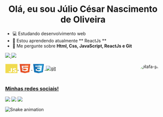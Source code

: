 <h1 align="center">Olá, eu sou Júlio César Nascimento de Oliveira</h1>

- 💻 Estudando desenvolvimento web
- 🌱 Estou aprendendo atualmente ** ReactJs **
- 💬 Me pergunte sobre **Html, Css, JavaScript, ReactJs e Git**

 <div>
  <a href="https://github.com/juliondo
">
  <img height="180em" src="https://github-readme-stats.vercel.app/api?username=juliondo&show_icons=true&theme=chartreuse-dark&include_all_commits=true&count_private=true"/>
  <img height="180em" src="https://github-readme-stats.vercel.app/api/top-langs/?username=juliondo&layout=compact&langs_count=6&theme=chartreuse-dark"/>
  
</div>
<div style="display: inline_block"><br>
  <img align="center" alt="Js" height="30" width="40" src="https://raw.githubusercontent.com/devicons/devicon/master/icons/javascript/javascript-plain.svg">
  <img align="center" alt="HTML" height="30" width="40" src="https://raw.githubusercontent.com/devicons/devicon/master/icons/html5/html5-original.svg">
  <img align="center" alt="CSS" height="30" width="40" src="https://raw.githubusercontent.com/devicons/devicon/master/icons/css3/css3-original.svg">
 <img  align="center" alt="git" width="40" height="40" src="https://www.vectorlogo.zone/logos/git-scm/git-scm-icon.svg" />
 <img align="right" alt="Rafa-pic" height="150" style="border-radius:50px;" src="https://picrew.me/shareImg/org/202205/338224_Jrw0lTiJ.png">
</div>
 
 <br>
 
  ### Minhas redes sociais!
 
<div> 
  
  <a href="https://www.instagram.com/julio_ndo/" target="_blank"><img src="https://img.shields.io/badge/-Instagram-%23E4405F?style=for-the-badge&logo=instagram&logoColor=white" target="_blank"></a> 
  <a href = "mailto:juliocaesaroliveira20@gmail.com"><img src="https://img.shields.io/badge/-Gmail-dodgerblue?style=for-the-badge&logo=gmail&logoColor=white" target="_blank"></a>
  <a href="https://www.linkedin.com/in/julio-cesar1" target="_blank"><img src="https://img.shields.io/badge/-LinkedIn-%230077B5?style=for-the-badge&logo=linkedin&logoColor=white" target="_blank"></a> 
 
  ![Snake animation](https://github.com/juliondo/juliondo/blob/output/github-contribution-grid-snake.svg)

</div>
